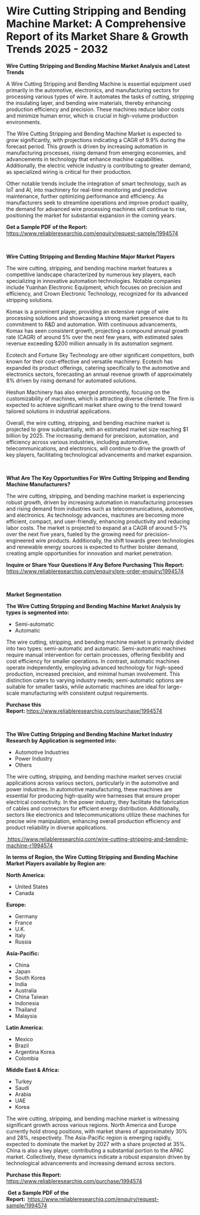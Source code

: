 <p><h1>Wire Cutting Stripping and Bending Machine Market: A Comprehensive Report of its Market Share & Growth Trends 2025 - 2032</h1></p><p><strong>Wire Cutting Stripping and Bending Machine Market Analysis and Latest Trends</strong></p>
<p><p>A Wire Cutting Stripping and Bending Machine is essential equipment used primarily in the automotive, electronics, and manufacturing sectors for processing various types of wire. It automates the tasks of cutting, stripping the insulating layer, and bending wire materials, thereby enhancing production efficiency and precision. These machines reduce labor costs and minimize human error, which is crucial in high-volume production environments.</p><p>The Wire Cutting Stripping and Bending Machine Market is expected to grow significantly, with projections indicating a CAGR of 9.9% during the forecast period. This growth is driven by increasing automation in manufacturing processes, rising demand from emerging economies, and advancements in technology that enhance machine capabilities. Additionally, the electric vehicle industry is contributing to greater demand, as specialized wiring is critical for their production. </p><p>Other notable trends include the integration of smart technology, such as IoT and AI, into machinery for real-time monitoring and predictive maintenance, further optimizing performance and efficiency. As manufacturers seek to streamline operations and improve product quality, the demand for advanced wire processing machines will continue to rise, positioning the market for substantial expansion in the coming years.</p></p>
<p><strong>Get a Sample PDF of the Report:&nbsp;</strong> <a href="https://www.reliableresearchiq.com/enquiry/request-sample/1994574?utm_campaign=1720&utm_medium=2&utm_source=Github&utm_content=ia&utm_term=12042025&utm_id=wire-cutting-stripping-and-bending-machine">https://www.reliableresearchiq.com/enquiry/request-sample/1994574</a></p>
<p>&nbsp;</p>
<p><strong>Wire Cutting Stripping and Bending Machine Major Market Players</strong></p>
<p><p>The wire cutting, stripping, and bending machine market features a competitive landscape characterized by numerous key players, each specializing in innovative automation technologies. Notable companies include Yuanhan Electronic Equipment, which focuses on precision and efficiency, and Crown Electronic Technology, recognized for its advanced stripping solutions. </p><p>Komax is a prominent player, providing an extensive range of wire processing solutions and showcasing a strong market presence due to its commitment to R&D and automation. With continuous advancements, Komax has seen consistent growth, projecting a compound annual growth rate (CAGR) of around 5% over the next few years, with estimated sales revenue exceeding $200 million annually in its automation segment.</p><p>Ecotech and Fortune Sky Technology are other significant competitors, both known for their cost-effective and versatile machinery. Ecotech has expanded its product offerings, catering specifically to the automotive and electronics sectors, forecasting an annual revenue growth of approximately 8% driven by rising demand for automated solutions.</p><p>Heshun Machinery has also emerged prominently, focusing on the customizability of machines, which is attracting diverse clientele. The firm is expected to achieve significant market share owing to the trend toward tailored solutions in industrial applications.</p><p>Overall, the wire cutting, stripping, and bending machine market is projected to grow substantially, with an estimated market size reaching $1 billion by 2025. The increasing demand for precision, automation, and efficiency across various industries, including automotive, telecommunications, and electronics, will continue to drive the growth of key players, facilitating technological advancements and market expansion.</p></p>
<p>&nbsp;</p>
<p><strong>What Are The Key Opportunities For Wire Cutting Stripping and Bending Machine Manufacturers?</strong></p>
<p><p>The wire cutting, stripping, and bending machine market is experiencing robust growth, driven by increasing automation in manufacturing processes and rising demand from industries such as telecommunications, automotive, and electronics. As technology advances, machines are becoming more efficient, compact, and user-friendly, enhancing productivity and reducing labor costs. The market is projected to expand at a CAGR of around 5-7% over the next five years, fueled by the growing need for precision-engineered wire products. Additionally, the shift towards green technologies and renewable energy sources is expected to further bolster demand, creating ample opportunities for innovation and market penetration.</p></p>
<p><strong>Inquire or Share Your Questions If Any Before Purchasing This Report:</strong> <a href="https://www.reliableresearchiq.com/enquiry/pre-order-enquiry/1994574?utm_campaign=1720&utm_medium=2&utm_source=Github&utm_content=ia&utm_term=12042025&utm_id=wire-cutting-stripping-and-bending-machine">https://www.reliableresearchiq.com/enquiry/pre-order-enquiry/1994574</a></p>
<p>&nbsp;</p>
<p><strong>Market Segmentation</strong></p>
<p><strong>The Wire Cutting Stripping and Bending Machine Market Analysis by types is segmented into:</strong></p>
<p><ul><li>Semi-automatic</li><li>Automatic</li></ul></p>
<p><p>The wire cutting, stripping, and bending machine market is primarily divided into two types: semi-automatic and automatic. Semi-automatic machines require manual intervention for certain processes, offering flexibility and cost efficiency for smaller operations. In contrast, automatic machines operate independently, employing advanced technology for high-speed production, increased precision, and minimal human involvement. This distinction caters to varying industry needs; semi-automatic options are suitable for smaller tasks, while automatic machines are ideal for large-scale manufacturing with consistent output requirements.</p></p>
<p><strong>Purchase this Report:&nbsp;</strong><a href="https://www.reliableresearchiq.com/purchase/1994574?utm_campaign=1720&utm_medium=2&utm_source=Github&utm_content=ia&utm_term=12042025&utm_id=wire-cutting-stripping-and-bending-machine">https://www.reliableresearchiq.com/purchase/1994574</a></p>
<p>&nbsp;</p>
<p><strong>The Wire Cutting Stripping and Bending Machine Market Industry Research by Application is segmented into:</strong></p>
<p><ul><li>Automotive Industries</li><li>Power Industry</li><li>Others</li></ul></p>
<p><p>The wire cutting, stripping, and bending machine market serves crucial applications across various sectors, particularly in the automotive and power industries. In automotive manufacturing, these machines are essential for producing high-quality wire harnesses that ensure proper electrical connectivity. In the power industry, they facilitate the fabrication of cables and connectors for efficient energy distribution. Additionally, sectors like electronics and telecommunications utilize these machines for precise wire manipulation, enhancing overall production efficiency and product reliability in diverse applications.</p></p>
<p><a href="https://www.reliableresearchiq.com/wire-cutting-stripping-and-bending-machine-r1994574?utm_campaign=1720&utm_medium=2&utm_source=Github&utm_content=ia&utm_term=12042025&utm_id=wire-cutting-stripping-and-bending-machine">&nbsp;https://www.reliableresearchiq.com/wire-cutting-stripping-and-bending-machine-r1994574</a></p>
<p><strong>In terms of Region, the Wire Cutting Stripping and Bending Machine Market Players available by Region are:</strong></p>
<p>
    <p> <strong> North America: </strong>
        <ul>
            <li>United States</li>
            <li>Canada</li>
        </ul>
        </p> 
    <p> <strong> Europe: </strong>
        <ul>
            <li>Germany</li>
            <li>France</li>
            <li>U.K.</li>
            <li>Italy</li>
            <li>Russia</li>
        </ul>
        </p> 
    <p> <strong> Asia-Pacific: </strong>
        <ul>
            <li>China</li>
            <li>Japan</li>
            <li>South Korea</li>
            <li>India</li>
            <li>Australia</li>
            <li>China Taiwan</li>
            <li>Indonesia</li>
            <li>Thailand</li>
            <li>Malaysia</li>
        </ul>
        </p> 
    <p> <strong> Latin America: </strong>
        <ul>
            <li>Mexico</li>
            <li>Brazil</li>
            <li>Argentina Korea</li>
            <li>Colombia</li>
        </ul>
        </p> 
    <p> <strong> Middle East & Africa: </strong>
        <ul>
            <li>Turkey</li>
            <li>Saudi</li>
            <li>Arabia</li>
            <li>UAE</li>
            <li>Korea</li>
        </ul>
    </p>
    </p>
<p><p>The wire cutting, stripping, and bending machine market is witnessing significant growth across various regions. North America and Europe currently hold strong positions, with market shares of approximately 30% and 28%, respectively. The Asia-Pacific region is emerging rapidly, expected to dominate the market by 2027 with a share projected at 35%. China is also a key player, contributing a substantial portion to the APAC market. Collectively, these dynamics indicate a robust expansion driven by technological advancements and increasing demand across sectors.</p></p>
<p><strong>Purchase this Report: </strong><a href="https://www.reliableresearchiq.com/purchase/1994574?utm_campaign=1720&utm_medium=2&utm_source=Github&utm_content=ia&utm_term=12042025&utm_id=wire-cutting-stripping-and-bending-machine">https://www.reliableresearchiq.com/purchase/1994574</a></p>
<p>&nbsp;<strong>Get a Sample PDF of the Report:&nbsp;&nbsp;</strong><a href="https://www.reliableresearchiq.com/enquiry/request-sample/1994574?utm_campaign=1720&utm_medium=2&utm_source=Github&utm_content=ia&utm_term=12042025&utm_id=wire-cutting-stripping-and-bending-machine">https://www.reliableresearchiq.com/enquiry/request-sample/1994574</a></p>
<p><strong></strong></p>
<p><p></p><p></p><p></p></p>